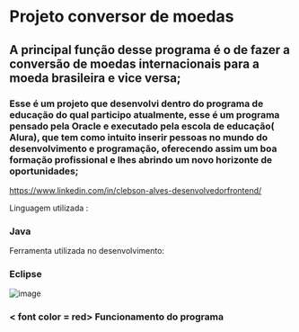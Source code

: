 # Projeto conversor de moedas 

## A principal função desse programa é o de fazer a conversão de moedas internacionais para a moeda brasileira e vice versa;

### Esse é um projeto que desenvolvi dentro do programa de educação do qual participo atualmente, esse é um programa pensado pela Oracle e executado pela escola de educação( Alura), que tem como intuito inserir pessoas no mundo do desenvolvimento e programação, oferecendo assim um boa formação profissional e lhes abrindo um novo horizonte de oportunidades;

https://www.linkedin.com/in/clebson-alves-desenvolvedorfrontend/

Linguagem utilizada :

### Java 

Ferramenta utilizada no desenvolvimento:

### Eclipse 

![image](https://user-images.githubusercontent.com/120985120/226629002-5fb72f9e-3d86-4ebf-ac53-a01b953550d3.png)
<h3>< font color = red> Funcionamento do programa</font></h3>





















>




















>







































































































































































































































>



























































































































































































































































































































































































































































